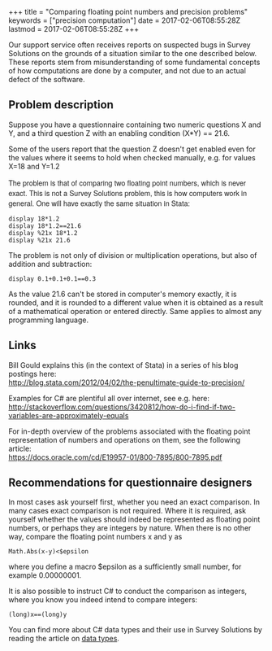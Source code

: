 +++
title = "Comparing floating point numbers and precision problems"
keywords = ["precision computation"]
date = 2017-02-06T08:55:28Z
lastmod = 2017-02-06T08:55:28Z
+++

Our support service often receives reports on suspected bugs in Survey
Solutions on the grounds of a situation similar to the one described
below. These reports stem from misunderstanding of some fundamental
concepts of how computations are done by a computer, and not due to an
actual defect of the software.

Problem description
-------------------

Suppose you have a questionnaire containing two numeric questions X and
Y, and a third question Z with an enabling condition (X\*Y) == 21.6.  
  
Some of the users report that the question Z doesn't get enabled even
for the values where it seems to hold when checked manually, e.g. for
values X=18 and Y=1.2  
  
<span
style="color: rgb(34, 34, 34); font-family: &quot;Helvetica Neue&quot;, Helvetica, Arial, &quot;Liberation Sans&quot;, FreeSans, sans-serif;">The
problem is that of comparing two floating point numbers, which is never
exact. This is not a Survey Solutions problem, this is how computers
work in general. One will have exactly the same situation in
Stata:</span>

    display 18*1.2
    display 18*1.2==21.6
    display %21x 18*1.2
    display %21x 21.6

The problem is not only of division or multiplication operations, but
also of addition and subtraction:

    display 0.1+0.1+0.1==0.3

As the value 21.6 can't be stored in computer's memory exactly, it is
rounded, and it is rounded to a different value when it is obtained as a
result of a mathematical operation or entered directly. Same applies to
almost any programming language.

Links
-----

Bill Gould explains this (in the context of Stata) in a series of his
blog postings here:  
<http://blog.stata.com/2012/04/02/the-penultimate-guide-to-precision/>

Examples for C\# are plentiful all over internet, see e.g. here:  
<http://stackoverflow.com/questions/3420812/how-do-i-find-if-two-variables-are-approximately-equals>

For in-depth overview of the problems associated with the floating point
representation of numbers and operations on them, see the following
article:  
<https://docs.oracle.com/cd/E19957-01/800-7895/800-7895.pdf>

Recommendations for questionnaire designers
-------------------------------------------

In most cases ask yourself first, whether you need an exact comparison.
In many cases exact comparison is not required. Where it is required,
ask yourself whether the values should indeed be represented as floating
point numbers, or perhaps they are integers by nature. When there is no
other way, compare the floating point numbers x and y as

    Math.Abs(x-y)<$epsilon

where you define a macro $epsilon as a sufficiently small number, for
example 0.00000001.

It is also possible to instruct C\# to conduct the comparison as
integers, where you know you indeed intend to compare integers:

    (long)x==(long)y

You can find more about C\# data types and their use in Survey Solutions
by reading the article on [data
types](http://support.mysurvey.solutions/customer/en/portal/articles/2531232).
